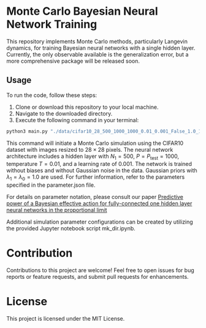 # Monte Carlo Bayesian Neural Network Training

This repository implements Monte Carlo methods, particularly Langevin dynamics, for training Bayesian neural networks with a single hidden layer. Currently, the only observable available is the generalization error, but a more comprehensive package will be released soon.

## Usage

To run the code, follow these steps:

1. Clone or download this repository to your local machine.
2. Navigate to the downloaded directory.
3. Execute the following command in your terminal:

```bash
python3 main.py "./data/cifar10_28_500_1000_1000_0.01_0.001_False_1.0_1.0_0.0/parameter.json" > output.txt
```

This command will initiate a Monte Carlo simulation using the CIFAR$10$ dataset with images resized to $28\times28$ pixels. The neural network architecture includes a hidden layer with $N_1=500$, $P=P_{\text{test}}=1000$, temperature $T=0.01$, and a learning rate of $0.001$. The network is trained without biases and without Gaussian noise in the data. Gaussian priors with $\lambda_1=\lambda_0=1.0$ are used. For further information, refer to the parameters specified in the parameter.json file.

For details on parameter notation, please consult our paper [Predictive power of a Bayesian effective action for fully-connected one hidden layer neural networks in the proportional limit](https://arxiv.org/abs/2401.11004)

Additional simulation parameter configurations can be created by utilizing the provided Jupyter notebook script mk_dir.ipynb.

# Contribution
Contributions to this project are welcome! Feel free to open issues for bug reports or feature requests, and submit pull requests for enhancements.

# License
This project is licensed under the MIT License.
